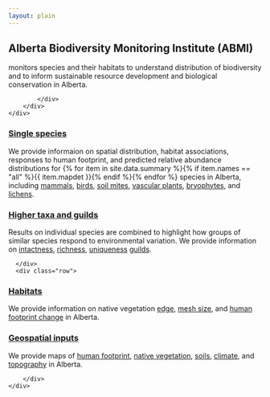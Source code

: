 ```yaml
---
layout: plain
---
```


<div class="jumbotron">
    <div class="container">
        <div class="row">
            <div class="col-md-10 col-md-offset-1">

<h2 class="title">Alberta Biodiversity Monitoring Institute (ABMI)</h2>
<p>monitors species and their habitats to understand distribution of biodiversity and to inform sustainable resource development and biological conservation in Alberta.</p>
<!-- <p><a class="btn btn-primary" href="{{ site.baseurl }}/dc.html">Learn more</a></p> -->

            </div>
        </div>
    </div>
</div>

<div class="section-tout">
    <div class="container">
        <div class="row">

<div class="col-lg-6 col-sm-6">
<h3><a href="{{ site.baseurl }}/pages/species.html"><i class="fa fa-leaf"></i> Single species</a></h3>
<p>We provide informaion on spatial distribution, habitat associations, responses to human footprint, and predicted relative abundance distributions for {% for item in site.data.summary %}{% if item.names == "all" %}{{ item.mapdet }}{% endif %}{% endfor %} species in Alberta, including
<a href="{{ site.baseurl }}/pages/species/mammals.html">mammals</a>,
<a href="{{ site.baseurl }}/pages/species/birds.html">birds</a>,
<a href="{{ site.baseurl }}/pages/species/mites.html">soil mites</a>,
<a href="{{ site.baseurl }}/pages/species/vplants.html">vascular plants</a>,
<a href="{{ site.baseurl }}/pages/species/mosses.html">bryophytes</a>, and
<a href="{{ site.baseurl }}/pages/species/lichens.html">lichens</a>.</p>
</div>

<div class="col-lg-6 col-sm-6">
<h3><a href="{{ site.baseurl }}/pages/multispecies.html"><i class="fa fa-paw"></i> Higher taxa and guilds</a></h3>
<p>Results on individual species are combined to highlight
how groups of similar species respond to
environmental variation. We provide information on
<a href="{{ site.baseurl }}/pages/multispecies/intactness.html">intactness</a>,
<a href="{{ site.baseurl }}/pages/multispecies/richness.html">richness</a>,
<a href="{{ site.baseurl }}/pages/multispecies/uniqueness.html">uniqueness</a>
<a href="{{ site.baseurl }}/pages/multispecies.html">guilds</a>.
</p>
</div>

      </div>
      <div class="row">

<div class="col-lg-6 col-sm-6">
<h3><a href="{{ site.baseurl }}/pages/habitat.html"><i class="fa fa-tree"></i> Habitats</a></h3>
<p>We provide information on
native vegetation <a href="{{ site.baseurl }}/pages/habitat/edges.html">edge</a>, 
<a href="{{ site.baseurl }}/pages/habitat/mesh-size.html">mesh size</a>, and
<a href="{{ site.baseurl }}/pages/habitat/footprint-change.html">human footprint change</a>
in Alberta.</p>
</div>



<div class="col-lg-6 col-sm-6">
<h3><a href="{{ site.baseurl }}/pages/geospatial.html"><i class="fa fa-map-marker"></i> Geospatial inputs</a></h3>
<p>We provide maps of
<a href="{{ site.baseurl }}/pages/geospatial/footprint.html">human footprint</a>,
<a href="{{ site.baseurl }}/pages/geospatial/vegetation.html">native vegetation</a>,
<a href="{{ site.baseurl }}/pages/geospatial/soil.html">soils</a>,
<a href="{{ site.baseurl }}/pages/geospatial/climate.html">climate</a>, and
<a href="{{ site.baseurl }}/pages/geospatial/topography.html">topography</a>
in Alberta.</p>
</div>

        </div>
    </div>
</div>
